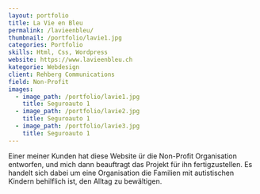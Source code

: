 ```yaml
---
layout: portfolio
title: La Vie en Bleu
permalink: /lavieenbleu/
thumbnail: /portfolio/lavie1.jpg
categories: Portfolio 
skills: Html, Css, Wordpress
website: https://www.lavieenbleu.ch
kategorie: Webdesign
client: Rehberg Communications
field: Non-Profit
images:
  - image_path: /portfolio/lavie1.jpg
    title: Seguroauto 1
  - image_path: /portfolio/lavie2.jpg
    title: Seguroauto 1
  - image_path: /portfolio/lavie3.jpg
    title: Seguroauto 1
---
```


Einer meiner Kunden hat diese Website ür die Non-Profit Organisation entworfen, und mich dann beauftragt das Projekt für ihn fertigzustellen. Es handelt sich dabei um eine Organisation die Familien mit autistischen Kindern behilflich ist, den Alltag zu bewältigen.



